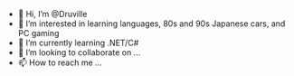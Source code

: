 - 👋 Hi, I’m @Druville
- 👀 I’m interested in learning languages, 80s and 90s Japanese cars, and PC gaming
- 🌱 I’m currently learning .NET/C#
- 💞️ I’m looking to collaborate on ...
- 📫 How to reach me ...

<!---
Druville/Druville is a ✨ special ✨ repository because its `README.md` (this file) appears on your GitHub profile.
You can click the Preview link to take a look at your changes.
--->
